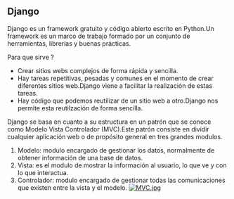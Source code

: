 ## Django
Django es un framework gratuito y código abierto escrito en Python.Un framework es un marco de trabajo formado por un conjunto de herramientas, librerías y buenas prácticas.

Para que sirve ? 
- Crear sitios webs complejos de forma rápida y sencilla.
- Hay tareas repetitivas, pesadas y comunes en el momento de crear diferentes sitios web.Django viene a facilitar la realización de estas tareas.
- Hay código que podemos reutilizar de un sitio web a otro.Django nos permite esta reutilzación de forma sencilla.

Django se basa en cuanto a su estructura en un patrón que se conoce como Modelo Vista Controlador (MVC).Este patrón consiste en dividir cualquier aplicación web o de propósito general en tres grandes modulos.
1. Modelo: modulo encargado de gestionar los datos, normalmente de obtener información de una base de datos.
2. Vista: es el modulo de mostrar la información al usuario, lo que ve y con lo que interactua.
3. Controlador: modulo encargado de gestionar todas las comunicaciones que existen entre la vista y el modelo.
[![MVC.jpg](https://i.postimg.cc/jdZmznfg/MVC.jpg)](https://postimg.cc/yk3LKdvc)


